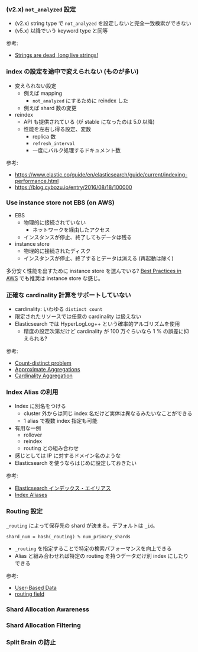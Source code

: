 ### (v2.x) `not_analyzed` 設定

- (v2.x) string type で `not_analyzed` を設定しないと完全一致検索ができない
- (v5.x) 以降でいう keyword type と同等

参考:

- [Strings are dead, long live strings!][1]

### index の設定を途中で変えられない (ものが多い)

- 変えられない設定
  - 例えば mapping
    - `not_analyzed` にするために reindex した
  - 例えば shard 数の変更
- reindex
  - API も提供されている (が stable になったのは 5.0 以降)
  - 性能を左右し得る設定、変数
    - replica 数
    - `refresh_interval`
    - 一度にバルク処理するドキュメント数

参考:

- https://www.elastic.co/guide/en/elasticsearch/guide/current/indexing-performance.html
- https://blog.cybozu.io/entry/2016/08/18/100000

### Use instance store not EBS (on AWS)

- EBS
  - 物理的に接続されていない
    - ネットワークを経由したアクセス
  - インスタンスが停止、終了してもデータは残る
- instance store
  - 物理的に接続されたディスク
  - インスタンスが停止、終了するとデータは消える (再起動は除く)

多分安く性能を出すために instance store を選んでいる?
[Best Practices in AWS][3] でも推奨は instance store な感じ。

### 正確な cardinality 計算をサポートしていない

- cardinality: いわゆる `distinct count`
- 限定されたリソースでは任意の cardinality は扱えない
- Elasticsearch では HyperLogLog++ という確率的アルゴリズムを使用
  - 精度の設定次第だけど cardinality が 100 万ぐらいなら 1 % の誤差に抑えられる?

参考:

- [Count-distinct problem][4]
- [Approximate Aggregations][5]
- [Cardinality Aggregation][6]

### Index Alias の利用

- Index に別名をつける
  - cluster 外からは同じ index 名だけど実体は異なるみたいなことができる
  - 1 alias で複数 index 指定も可能
- 有用な一例
  - rollover
  - reindex
  - routing との組み合わせ
- 感じとしては IP に対するドメイン名のような
- Elasticsearch を使うならはじめに設定しておきたい

参考:

- [Elasticsearch インデックス・エイリアス][7]
- [Index Aliases][8]

### Routing 設定

`_routing` によって保存先の shard が決まる。デフォルトは `_id`。

```
shard_num = hash(_routing) % num_primary_shards
```

- `_routing` を指定することで特定の検索パフォーマンスを向上できる
- Alias と組み合わせれば特定の routing を持つデータだけ別 index にしたりできる

参考:

- [User-Based Data][9]
- [routing field][10]

### Shard Allocation Awareness

### Shard Allocation Filtering

### Split Brain の防止

[1]: https://www.elastic.co/jp/blog/strings-are-dead-long-live-strings
[3]: https://www.elastic.co/guide/en/elasticsearch/plugins/master/cloud-aws-best-practices.html
[4]: https://en.wikipedia.org/wiki/Count-distinct_problem
[5]: https://www.elastic.co/guide/en/elasticsearch/guide/current/_approximate_aggregations.html
[6]: https://www.elastic.co/guide/en/elasticsearch/reference/current/search-aggregations-metrics-cardinality-aggregation.html
[7]: https://medium.com/hello-elasticsearch/elasticsearch-c8c9c711f40
[8]: https://www.elastic.co/guide/en/elasticsearch/reference/current/indices-aliases.html
[9]: https://www.elastic.co/guide/en/elasticsearch/guide/current/user-based.html
[10]: https://www.elastic.co/guide/en/elasticsearch/reference/current/mapping-routing-field.html
